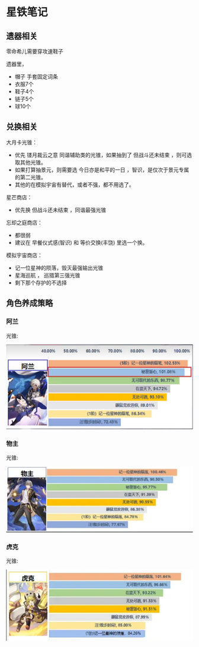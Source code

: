 # 星铁笔记

## 遗器相关

零命希儿需要穿攻速鞋子

遗器里，
* 帽子 手套固定词条
* 衣服7个
* 鞋子4个
* 链子5个
* 球10个

## 兑换相关

大月卡光锥：

* 优先 镂月裁云之意 同谐辅助类的光锥，如果抽到了 但战斗还未结束 ，则可选取其他光锥。
* 如果打算抽景元，则需要选 今日亦是和平的一日 ，智识，是仅次于景元专属的第二光锥。
* 其他的在模拟宇宙有替代，或者不强，都不用选了。

星芒商店：

* 优先换 但战斗还未结束 ，同谐最强光锥

忘却之庭商店：

* 都很弱
* 建议在 早餐仪式感(智识) 和 等价交换(丰饶) 里选一个换。

模拟宇宙商店：

* 记一位星神的陨落，毁灭最强输出光锥
* 星海巡航 ， 巡猎第三强光锥
* 剩下那个存护的不选择

## 角色养成策略

### 阿兰

光锥:

![link](./images/a_lan.png)

### 物主

光锥:

![link](./images/wu_zhu.png)

### 虎克

光锥:

![link](./images/hu_ke.png)
